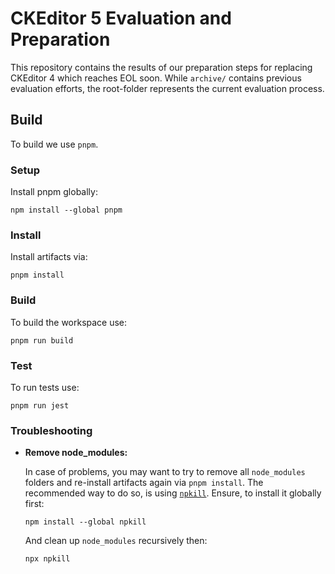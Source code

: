 # CKEditor 5 Evaluation and Preparation

This repository contains the results of our preparation steps for
replacing CKEditor 4 which reaches EOL soon. While `archive/` contains
previous evaluation efforts, the root-folder represents the current
evaluation process.

## Build

To build we use `pnpm`.

### Setup

Install pnpm globally:

```text
npm install --global pnpm
```

### Install

Install artifacts via:

```text
pnpm install
```

### Build

To build the workspace use:

```text
pnpm run build
```

### Test

To run tests use:

```text
pnpm run jest
```

### Troubleshooting

* **Remove node_modules:**

    In case of problems, you may want to try to remove all `node_modules`
    folders and re-install artifacts again via `pnpm install`. The recommended
    way to do so, is using [`npkill`](https://www.npmjs.com/package/npkill).
    Ensure, to install it globally first:

    ```text
    npm install --global npkill
    ```

    And clean up `node_modules` recursively then:

    ```text
    npx npkill
    ```
